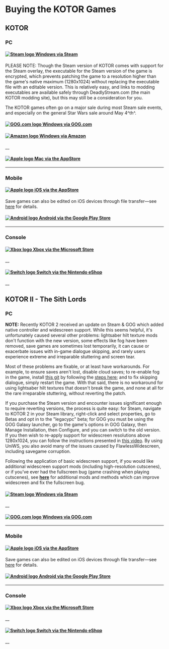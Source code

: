 # Buying the KOTOR Games

## KOTOR

### PC

#### [![Steam logo](/Steam_logo.svg) Windows via Steam](http://store.steampowered.com/app/32370/)

PLEASE NOTE: Though the Steam version of KOTOR comes with support for the Steam overlay, the executable for the Steam version of the game is encrypted, which prevents patching the game to a resolution higher than the game's native maximum (1280x1024) without replacing the executable file with an editable version. This is relatively easy, and links to modding executables are available safely through DeadlyStream.com (the main KOTOR modding site), but this may still be a consideration for you.

The KOTOR games often go on a major sale during most Steam sale events, and especially on the general Star Wars sale around May 4^th^.

#### [![GOG.com logo](/GOG.com_logo.svg) Windows via GOG.com](https://www.gog.com/game/star_wars_knights_of_the_old_republic)

#### [![Amazon logo](/Amazon_icon.svg) Windows via Amazon](https://gaming.amazon.com/star-wars-knights-of-the-old-republic-aga/dp/amzn1.pg.item.37653d14-bc85-4256-90a6-0515943686ba)

__

#### [![Apple logo](/Apple_logo_white.svg) Mac via the AppStore](https://itunes.apple.com/us/app/star-wars-knights-old-republic/id416608891?mt=12)

___

### Mobile

#### [![Apple logo](/Apple_logo_white.svg) iOS via the AppStore](https://apps.apple.com/us/app/star-wars-kotor/id611436052)

Save games can also be edited on iOS devices through file transfer—see [here](http://www.reddit.com/r/kotor/comments/2e7x2d/editing_save_games_on_the_ios_version_of_kotor/) for details.

#### [![Android logo](/Android_logo.svg) Android via the Google Play Store](https://play.google.com/store/apps/details?id=com.aspyr.swkotor&hl=en)

___

### Console

#### [![Xbox logo](/Xbox_logo.svg) Xbox via the Microsoft Store](https://www.xbox.com/en-us/games/store/STAR-WARS-Knights-of-the-Old-Republic/BS8LFD7729CL)

__

#### [![Switch logo](/Switch_logo.svg) Switch via the Nintendo eShop](https://www.nintendo.com/games/detail/star-wars-knights-of-the-old-republic-switch/)

__

## KOTOR II - The Sith Lords

### PC

**NOTE:** Recently KOTOR 2 received an update on Steam & GOG which added native controller and widescreen support. While this seems helpful, it's unfortunately caused several other problems: lightsaber hilt texture mods don't function with the new version, some effects like fog have been removed, save games are sometimes lost temporarily, it can cause or exacerbate issues with in-game dialogue skipping, and rarely users experience extreme and irreparable stuttering and screen tear.

Most of these problems are fixable, or at least have workarounds. For example, to ensure saves aren't lost, disable cloud saves; to re-enable fog in the game, install [this git](https://github.com/HappyFunTimes01/ShaderOverride/blob/master/README.md) by following the [steps here](https://www.reddit.com/r/kotor/comments/67578l/aspyr_wont_patch_the_fog_on_dxun_but_a_fan_made/); and to fix skipping dialogue, simply restart the game. With that said, there is no workaround for using lightsaber hilt textures that doesn't break the game, and none at all for the rare irreparable stuttering, without reverting the patch.

If you purchase the Steam version and encounter issues significant enough to require reverting versions, the process is quite easy: for Steam, navigate to KOTOR 2 in your Steam library, right-click and select properties, go to Betas and opt in to the "legacypc" beta; for GOG you must be using the GOG Galaxy launcher, go to the game's options in GOG Galaxy, then Manage Installation, then Configure, and you can switch to the old version. If you then wish to re-apply support for widescreen resolutions above 1280x1024, you can follow the instructions presented in [this video](https://www.youtube.com/watch?v=pSiVC92dJHI). By using UniWS, you also avoid many of the issues caused by FlawlessWidescreen, including savegame corruption.

Following the application of basic widescreen support, if you would like additional widescreen support mods (including high-resolution cutscenes), or if you've ever had the fullscreen bug (game crashing when playing cutscenes), see [**here**](/r/kotor/wiki/k2hiressupport) for additional mods and methods which can improve widescreen and fix the fullscreen bug.

#### [![Steam logo](/Steam_logo.svg) Windows via Steam](http://store.steampowered.com/app/208580/)

__

#### [![GOG.com logo](/GOG.com_logo.svg) Windows via GOG.com](https://www.gog.com/game/star_wars_knights_of_the_old_republic_ii_the_sith_lords)

___

### Mobile

#### [![Apple logo](/Apple_logo_white.svg) iOS via the AppStore](https://apps.apple.com/us/app/star-wars-kotor-ii/id963230767)

Save games can also be edited on iOS devices through file transfer—see [here](http://www.reddit.com/r/kotor/comments/2e7x2d/editing_save_games_on_the_ios_version_of_kotor/) for details.

#### [![Android logo](/Android_logo.svg) Android via the Google Play Store](https://play.google.com/store/apps/details?id=com.aspyr.swkotorii&hl=en_US&gl=US)

___

### Console

#### [![Xbox logo](/Xbox_logo.svg) Xbox via the Microsoft Store](https://www.xbox.com/en-us/games/store/star-wars-kotor-ii/bq4gd4ldgltb)

__

#### [![Switch logo](/Switch_logo.svg) Switch via the Nintendo eShop](https://www.nintendo.com/store/products/star-wars-knights-of-the-old-republic-ii-the-sith-lords-switch/)

__
